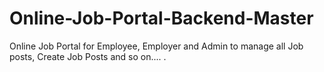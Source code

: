 # Online-Job-Portal-Backend-Master
Online Job Portal for Employee, Employer and Admin to manage all Job posts, Create Job Posts and so on.... .

